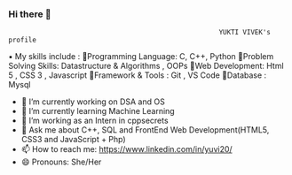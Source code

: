 ###                 Hi there 👋
                                                         YUKTI VIVEK's profile
<!--
**Yukti-20/Yukti-20** is a ✨ _special_ ✨ repository because its `README.md` (this file) appears on your GitHub profile.

Here are some ideas to get you started:-->
▪️ My skills include :
🔹️Programming Language: C, C++, Python
🔹️Problem Solving Skills: Datastructure & Algorithms , OOPs
🔹️Web Development: Html 5 , CSS 3 , Javascript
🔹️Framework & Tools : Git , VS Code
🔹️Database : Mysql

- 🔭 I’m currently working on DSA and OS
- 🌱 I’m currently learning Machine Learning
- 👯 I’m working as an Intern in cppsecrets
- 💬 Ask me about C++, SQL and FrontEnd Web Development(HTML5, CSS3 and JavaScript + Php)
- 📫 How to reach me: https://www.linkedin.com/in/yuvi20/
- 😄 Pronouns: She/Her
